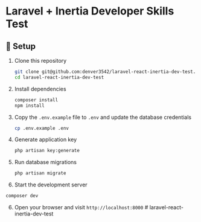 # Laravel + Inertia Developer Skills Test

## 🚀 Setup

1. Clone this repository
    ```bash
    git clone git@github.com:denver3542/laravel-react-inertia-dev-test.git
    cd laravel-react-inertia-dev-test
    ```
2. Install dependencies
    ```bash
    composer install
    npm install
    ```
3. Copy the `.env.example` file to `.env` and update the database credentials
    ```bash
    cp .env.example .env
    ```
4. Generate application key
    ```bash
    php artisan key:generate
    ```
5. Run database migrations

    ```bash
    php artisan migrate
    ```

6. Start the development server

```bash
composer dev
```

6. Open your browser and visit `http://localhost:8000`
#   l a r a v e l - r e a c t - i n e r t i a - d e v - t e s t  
 